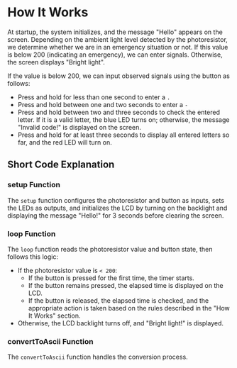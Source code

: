 # How It Works

At startup, the system initializes, and the message "Hello" appears on the screen. Depending on the ambient light level detected by the photoresistor, we determine whether we are in an emergency situation or not. If this value is below 200 (indicating an emergency), we can enter signals. Otherwise, the screen displays "Bright light".

If the value is below 200, we can input observed signals using the button as follows:

- Press and hold for less than one second to enter a `.`
- Press and hold between one and two seconds to enter a `-`
- Press and hold between two and three seconds to check the entered letter. If it is a valid letter, the blue LED turns on; otherwise, the message "Invalid code!" is displayed on the screen.
- Press and hold for at least three seconds to display all entered letters so far, and the red LED will turn on.

## Short Code Explanation

### setup Function

The `setup` function configures the photoresistor and button as inputs, sets the LEDs as outputs, and initializes the LCD by turning on the backlight and displaying the message "Hello!" for 3 seconds before clearing the screen.

### loop Function

The `loop` function reads the photoresistor value and button state, then follows this logic:

- If the photoresistor value is `< 200`:
  - If the button is pressed for the first time, the timer starts.
  - If the button remains pressed, the elapsed time is displayed on the LCD.
  - If the button is released, the elapsed time is checked, and the appropriate action is taken based on the rules described in the "How It Works" section.
- Otherwise, the LCD backlight turns off, and "Bright light!" is displayed.

### convertToAscii Function

The `convertToAscii` function handles the conversion process.
